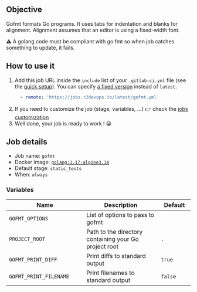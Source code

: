## Objective

Gofmt formats Go programs. It uses tabs for indentation and blanks for alignment. Alignment assumes that an editor is using a fixed-width font.

⚠️ A golang code must be compliant with go fmt so when job catches something to update, it fails.

## How to use it

1. Add this job URL inside the `include` list of your `.gitlab-ci.yml` file (see the [quick setup](/use-the-hub/#quick-setup)). You can specify [a fixed version](#changelog) instead of `latest`.
    ```yaml
      - remote: 'https://jobs.r2devops.io/latest/gofmt.yml'
    ```
1. If you need to customize the job (stage, variables, ...) 👉 check the [jobs
   customization](/use-the-hub/#jobs-customization)
1. Well done, your job is ready to work ! 😀

## Job details

* Job name: `gofmt`
* Docker image:
[`golang:1.17-alpine3.14`](https://hub.docker.com/layers/golang/library/golang/1.17-alpine3.14/images/sha256-0bf16905b2757f1dcf6e78b1d14c223a38ade123c97bdd61a5cfcc4e77136040)
* Default stage: `static_tests`
* When: `always`

### Variables

| Name | Description | Default |
| ---- | ----------- | ------- |
| `GOFMT_OPTIONS` <img width=100/> | List of options to pass to gofmt <img width=175/>| ` ` <img width=100/>|
| `PROJECT_ROOT` <img width=100/> | Path to the directory containing your Go project root| `.` |
| `GOFMT_PRINT_DIFF` <img width=100/> | Print diffs to standard output| `true` |
| `GOFMT_PRINT_FILENAME` <img width=100/> | Print filenames to standard output| `false` |
